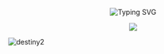 <p align="center">
  <img src="https://readme-typing-svg.demolab.com?font=Fira+Code&weight=600&pause=35&color=7B00FF&center=true&vCenter=true&width=380&lines=Script Kiddie" alt="Typing SVG">
</p>

<p align="center">
  <a href="https://github.com/vbiskit?tab=repositories"><img src="https://img.shields.io/badge/-Explore%20my%20Repos-24292e?style=for-the-badge&logo=Github"></a>
</p>

![destiny2](destiny.jpeg)
